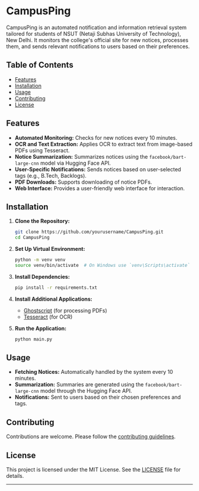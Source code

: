 # CampusPing

CampusPing is an automated notification and information retrieval system tailored for students of NSUT (Netaji Subhas University of Technology), New Delhi. It monitors the college's official site for new notices, processes them, and sends relevant notifications to users based on their preferences.

## Table of Contents

- [Features](#features)
- [Installation](#installation)
- [Usage](#usage)
- [Contributing](#contributing)
- [License](#license)

## Features

- **Automated Monitoring:** Checks for new notices every 10 minutes.
- **OCR and Text Extraction:** Applies OCR to extract text from image-based PDFs using Tesseract.
- **Notice Summarization:** Summarizes notices using the `facebook/bart-large-cnn` model via Hugging Face API.
- **User-Specific Notifications:** Sends notices based on user-selected tags (e.g., B.Tech, Backlogs).
- **PDF Downloads:** Supports downloading of notice PDFs.
- **Web Interface:** Provides a user-friendly web interface for interaction.

## Installation

1. **Clone the Repository:**
   ```bash
   git clone https://github.com/yourusername/CampusPing.git
   cd CampusPing
   ```

2. **Set Up Virtual Environment:**
   ```bash
   python -m venv venv
   source venv/bin/activate  # On Windows use `venv\Scripts\activate`
   ```

3. **Install Dependencies:**
   ```bash
   pip install -r requirements.txt
   ```

4. **Install Additional Applications:**
   - [Ghostscript](https://ghostscript.com/releases/gsdnld.html) (for processing PDFs)
   - [Tesseract](https://github.com/UB-Mannheim/tesseract/wiki) (for OCR)

5. **Run the Application:**
   ```bash
   python main.py
   ```

## Usage

- **Fetching Notices:** Automatically handled by the system every 10 minutes.
- **Summarization:** Summaries are generated using the `facebook/bart-large-cnn` model through the Hugging Face API.
- **Notifications:** Sent to users based on their chosen preferences and tags.

## Contributing

Contributions are welcome. Please follow the [contributing guidelines](CONTRIBUTING.md).

## License

This project is licensed under the MIT License. See the [LICENSE](LICENSE) file for details.

---
